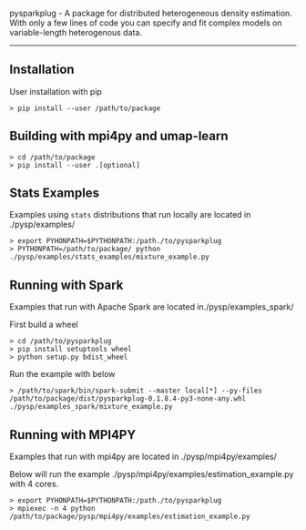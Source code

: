 pysparkplug - A package for distributed heterogeneous density estimation. With only a few lines of code you can specify and fit complex models on variable-length heterogenous data.

--------------------------------------------------------------------------------

## Installation

User installation with pip
```
> pip install --user /path/to/package
```


## Building with mpi4py and umap-learn

```
> cd /path/to/package
> pip install --user .[optional]
```

## Stats Examples
Examples using `stats` distributions that run locally are located in ./pysp/examples/

```
> export PYHONPATH=$PYTHONPATH:/path./to/pysparkplug
> PYTHONPATH=/path/to/package/ python ./pysp/examples/stats_examples/mixture_example.py
```

## Running with Spark
Examples that run with Apache Spark are located in./pysp/examples_spark/

First build a wheel
```
> cd /path/to/pysparkplug
> pip install setuptools wheel
> python setup.py bdist_wheel
```

Run the example with below
```
> /path/to/spark/bin/spark-submit --master local[*] --py-files /path/to/package/dist/pysparkplug-0.1.8.4-py3-none-any.whl ./pysp/examples_spark/mixture_example.py
```

## Running with MPI4PY
Examples that run with mpi4py are located in ./pysp/mpi4py/examples/

Below will run the example ./pysp/mpi4py/examples/estimation_example.py with 4 cores.
```
> export PYHONPATH=$PYTHONPATH:/path./to/pysparkplug
> mpiexec -n 4 python /path/to/package/pysp/mpi4py/examples/estimation_example.py
```
